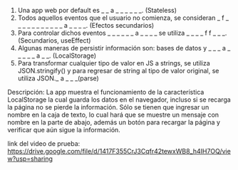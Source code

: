 1. Una app web por default es _ _ a _ _ _ _ _ _. (Stateless)
2. Todos aquellos eventos que el usuario no comienza, se consideran _ f _ _ _ _ _   _ _ _ _ _ _ a _ _ _ _. (Efectos secundarios)
3. Para controlar dichos eventos _ _ _ _ _ _ a _ _ _ _ se utiliza _ _ _ _ f f _ _ _. (Secundarios, useEffect)
4. Algunas maneras de persistir información son: bases de datos y _ _ _ a _ _ _ _ _ a _ _. (LocalStorage)
5. Para transformar cualquier tipo de valor en JS a strings, se utiliza JSON.stringify() y para regresar de string al tipo de valor original, se utiliza JSON._ a _ _ _(parse)

Descripción: La app muestra el funcionamiento de la característica LocalStorage la cual guarda los datos en el navegador, incluso si se recarga la página no se pierde la información. Sólo se tienen que ingresar un nombre en la caja de texto, lo cual hará que se muestre un mensaje con nombre en la parte de abajo, además un botón para recargar la página y verificar que aún sigue la información.  

link del video de prueba: https://drive.google.com/file/d/1417F355CrJ3Cqfr42tewxWB8_h4IH7OQ/view?usp=sharing